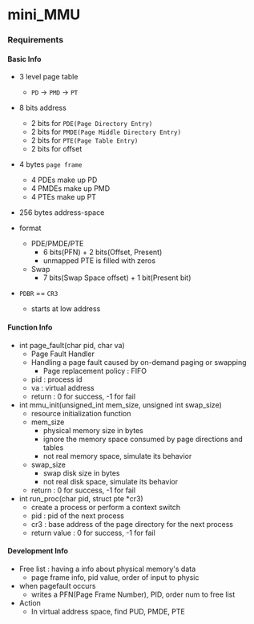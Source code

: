# mini_MMU

### Requirements
#### Basic Info
- 3 level page table
  - `PD` -> `PMD` -> `PT`
- 8 bits address
  - 2 bits for `PDE(Page Directory Entry)`
  - 2 bits for `PMDE(Page Middle Directory Entry)`
  - 2 bits for `PTE(Page Table Entry)`
  - 2 bits for offset
- 4 bytes `page frame`
  - 4 PDEs make up PD
  - 4 PMDEs make up PMD
  - 4 PTEs make up PT
- 256 bytes address-space

- format
  - PDE/PMDE/PTE
    - 6 bits(PFN) + 2 bits(Offset, Present) 
    - unmapped PTE is filled with zeros
  - Swap  
    - 7 bits(Swap Space offset) + 1 bit(Present bit)

- `PDBR` == `CR3`
  - starts at low address

#### Function Info
- int page_fault(char pid, char va)
  - Page Fault Handler
  - Handling a page fault caused by on-demand paging or swapping
    - Page replacement policy : FIFO
  - pid : process id
  - va : virtual address
  - return : 0 for success, -1 for fail
- int mmu_init(unsigned_int mem_size, unsigned int swap_size)
  - resource initialization function
  - mem_size
    - physical memory size in bytes
    - ignore the memory space consumed by page directions and tables
    - not real memory space, simulate its behavior
  - swap_size
    - swap disk size in bytes
    - not real disk space, simulate its behavior
  - return : 0 for success, -1 for fail
- int run_proc(char pid, struct pte \*cr3)
  - create a process or perform a context switch
  - pid : pid of the next process
  - cr3 : base address of the page directory for the next process 
  - return value : 0 for success, -1 for fail

#### Development Info
- Free list : having a info about physical memory\'s data
  - page frame info, pid value, order of input to physic
- when pagefault occurs
  - writes a PFN(Page Frame Number), PID, order num to free list
- Action
  - In virtual address space, find PUD, PMDE, PTE
